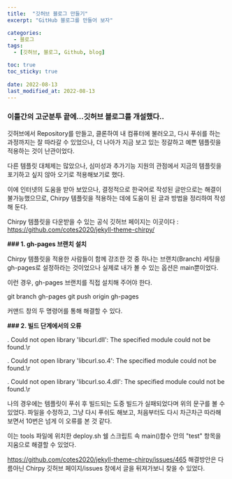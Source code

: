 ```yaml
---
title:  "깃허브 블로그 만들기"
excerpt: "GitHub 블로그를 만들어 보자"

categories:
  - 블로그
tags:
  - [깃허브, 블로그, Github, blog]

toc: true
toc_sticky: true
 
date: 2022-08-13
last_modified_at: 2022-08-13
---
```


### 이틀간의 고군분투 끝에...깃허브 블로그를 개설했다..

깃허브에서 Repository를 만들고, 클론하여 내 컴퓨터에 불러오고, 다시 푸쉬를 하는 과정까지는 잘 따라갈 수 있었으나,
더 나아가 지금 보고 있는 정갈하고 예쁜 템플릿을 적용하는 것이 난관이었다.

다른 템플릿 대체제는 많았으나, 심미성과 추가기능 지원의 관점에서 지금의 템플릿을 포기하고 싶지 않아 오기로 적용해보기로 했다.

이에 인터넷의 도움을 받아 보았으나, 결정적으로 한국어로 작성된 글만으로는 해결이 불가능했으므로, Chirpy 템플릿을 적용하는 데에 도움이 된 글과 방법을 정리하여 작성해 둔다.

Chirpy 템플릿을 다운받을 수 있는 공식 깃허브 페이지는 이곳이다 :
https://github.com/cotes2020/jekyll-theme-chirpy/



__### 1. gh-pages 브랜치 설치__

Chirpy 템플릿을 적용한 사람들이 함께 강조한 것 중 하나는 브랜치(Branch) 세팅을 gh-pages로 설정하라는 것이었으나
실제로 내가 볼 수 있는 옵션은 main뿐이었다.

이런 경우, gh-pages 브랜치를 직접 설치해 주어야 한다.

git branch gh-pages
git push origin gh-pages

커맨드 창의 두 명령어를 통해 해결할 수 있다.



__### 2. 빌드 단계에서의 오류__

.
Could not open library 'libcurl.dll': The specified module could not be found.\r

.
Could not open library 'libcurl.so.4': The specified module could not be found.\r

.
Could not open library 'libcurl.so.4.dll': The specified module could not be found.\r

나의 경우에는 템플릿이 푸쉬 후 빌드되는 도중 빌드가 실패되었다며 위의 문구를 볼 수 있었다.
파일을 수정하고, 그냥 다시 푸쉬도 해보고, 처음부터도 다시 차근차근 따라해 보면서 10번은 넘게 이 오류를 본 것 같다.

이는 tools 파일에 위치한 deploy.sh 쉘 스크립트 속 main()함수 안의 "test" 항목을 지움으로 해결할 수 있었다.

https://github.com/cotes2020/jekyll-theme-chirpy/issues/465
해결방안은 다름아닌 Chirpy 깃허브 페이지/issues 창에서 글을 뒤져가보니 찾을 수 있었다.